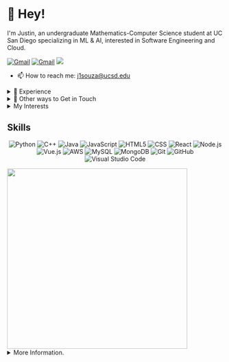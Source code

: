 # 👋 Hey! 
I'm Justin, an undergraduate Mathematics-Computer Science student at UC San Diego specializing in ML & AI, interested in Software Engineering and Cloud.

<p align="left">
<a href="mailto:j1souza@ucsd.edu"><img alt="Gmail" src="https://img.shields.io/badge/Gmail-D14836?style=for-the-badge&logo=gmail&logoColor=white"/></a>
<a href="mailto:notjsouza@gmail.com"><img alt="Gmail" src="https://img.shields.io/badge/Gmail-D14836?style=for-the-badge&logo=gmail&logoColor=white"/></a>
<a href="https://www.linkedin.com/in/notjustinsouza/"><img src="https://img.shields.io/badge/linkedin%20-%230077B5.svg?&style=for-the-badge&logo=linkedin&logoColor=white"/></a>
</p>

* 📫 How to reach me: j1souza@ucsd.edu

<details>
<summary>📝 Experience</summary>
<br> 

<!-- Currently I am an [Role Title] in [Company] for [Details about role].--> 
My coursework this quarter consists of Probability, Graph Theory, and Linguistics.

In the past, I've worked as: <br>
- a Lead Instructor at Code Ninjas, teaching children the fundamentals of computer science.

---

</details>

<details>
<summary>📧 Other ways to Get in Touch</summary>
<br> 

Please feel free to contact me. <br>
- **Email:** (Preferred)
  - My personal email is 'notjsouza@gmail.com`.
  - My academic email is 'j1souza@ucsd.edu'.
- **LinkedIn:** Click [here](http://linkedin.com/in/notjustinsouza/) to connect and message me)

---

</details>

<details>
<summary>My Interests</summary>
<br> 
  
* Rock Climbing & Bouldering
* Volleyball
* Video games
* Hiking & Camping

</details>

## Skills
<p align="center">
<img alt="Python" src="https://img.shields.io/badge/python-3670A0?style=for-the-badge&logo=python&logoColor=ffdd54"/>
<img alt="C++" src="https://img.shields.io/badge/c++-%2300599C.svg?style=for-the-badge&logo=c%2B%2B&logoColor=white"/>
<img alt="Java" src="https://img.shields.io/badge/java-%23ED8B00.svg?style=for-the-badge&logo=openjdk&logoColor=white"/>
<img alt="JavaScript" src="https://img.shields.io/badge/javascript-%23323330.svg?style=for-the-badge&logo=javascript&logoColor=%23F7DF1E"/>
<img alt="HTML5" src="https://img.shields.io/badge/html5-%23E34F26.svg?style=for-the-badge&logo=html5&logoColor=white"/>
<img alt="CSS" src="https://img.shields.io/badge/css3-%231572B6.svg?style=for-the-badge&logo=css3&logoColor=white"/>

<img alt="React" src="https://img.shields.io/badge/react-%2320232a.svg?style=for-the-badge&logo=react&logoColor=%2361DAFB"/>
<img alt="Node.js" src="https://img.shields.io/badge/node.js-6DA55F?style=for-the-badge&logo=node.js&logoColor=white"/>
<img alt="Vue.js" src="https://img.shields.io/badge/vuejs-%2335495e.svg?style=for-the-badge&logo=vuedotjs&logoColor=%234FC08D"/>

<img alt="AWS" src="https://img.shields.io/badge/AWS-%23FF9900.svg?style=for-the-badge&logo=amazon-aws&logoColor=white"/>

<img alt="MySQL" src="https://img.shields.io/badge/mysql-%2300f.svg?style=for-the-badge&logo=mysql&logoColor=white"/>
<img alt="MongoDB" src="https://img.shields.io/badge/MongoDB-%234ea94b.svg?style=for-the-badge&logo=mongodb&logoColor=white"/>

<img alt="Git" src="https://img.shields.io/badge/git-%23F05033.svg?style=for-the-badge&logo=git&logoColor=white"/>
<img alt="GitHub" src="https://img.shields.io/badge/github%20-%23121011.svg?&style=for-the-badge&logo=github&logoColor=white"/>
<img alt="Visual Studio Code" src="https://img.shields.io/badge/VisualStudioCode-0078d7.svg?style=for-the-badge&logo=visual-studio-code&logoColor=white"/>
</p>

<tr>
  <td><img src="https://streak-stats.demolab.com?user=notjsouza&ring=DD6304&theme=jolly" width="420"/> </td>
</tr>

<details>
<summary>More Information.</summary>
<br> 
  
 
## Places I've Studied:

* Diablo Valley College
* University of California, San Diego

## I have experience in:

* Git & Bash Commands
* Front End
* Basic Machine Learning

## Relevant Coursework:

* Software Development Tools and Techniques, Advanced Programming with C/C++, Object-Oriented Programming in C++, Program Design & Data Structures

## Projects:
* Front end recreation of the Spotify web app using the Spotify API for data.
* Deep Learning program to analyze crash reports and model potential failure patterns.
* AI powered car that can successfully navigate traffic after sufficient training.
